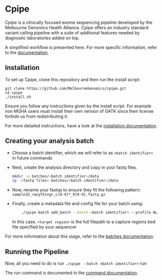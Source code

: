 # Cpipe  

Cpipe is a clinically focused exome sequencing pipeline developed
by the Melbourne Genomics Health Alliance. Cpipe offers an industry
standard variant calling pipeline with a suite of additional features 
needed by diagnostic laboratories added on top.

A simplified workflow is presented here. For more specific information, refer to the [documentation](docs/index.md).

## Installation

To set up Cpipe, clone this repository and then run the install script:

    git clone https://github.com/MelbourneGenomics/cpipe.git
    cd cpipe
    ./install.sh
    
Ensure you follow any instructions given by the install script. For example non MGHA users must install their own
version of GATK since their license forbids us from redistributing it.
    
For more detailed instructions, have a look at the [installation documentation](docs/install.md).

## Creating your analysis batch
* Choose a batch identifier, which we will refer to as `<batch identifier>` in future commands
* Next, create the analysis directory and copy in your fastq files.

   ```bash
   mkdir -p batches/<batch identifier>/data
   cp  <fastq files> batches/<batch identifier>/data
   ```
* Now, rename your fastqs to ensure they fit the following pattern:
`sampleID_<anything>_L[0-9]*_R[0-9].fastq.gz`
* Finally, create a metadata file and config file for your batch using:
    ```bash
        ./cpipe batch add_batch --batch <batch identifier> --profile ALL --exome <target region>
    ```
    In this case, `<target region>` is the full filepath to a capture regions bed file specified by your sequencer

For more information about this stage, refer to the [batches documentation](docs/batches.md).

## Running the Pipeline

Now, all you need to do is run `./cpipe --batch <batch identifier>` run

The run command is documented in the [command documentation](docs/commands.md#run).
